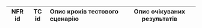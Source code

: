 |NFR id|TC id|Опис кроків тестового сценарію|Опис очікуваних результатів|
|:-----:|:-----:|:-----|:-----:|

